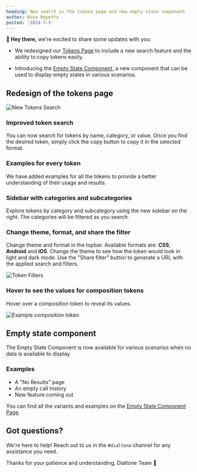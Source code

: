 ```yaml
---
heading: New search in the tokens page and new empty state component
author: Nina Repetto
posted: '2024-7-5'
---
```


<BlogPost :author="$frontmatter.author" :posted="parse($frontmatter.posted, 'y-M-d', new Date())" :heading="$frontmatter.heading">

**👋 Hey there,** we're excited to share some updates with you:

* We redesigned our [Tokens Page](/tokens) to include a new search feature and the ability to copy tokens easily.

* Introducing the [Empty State Component](/components/empty-state.html), a new component that can be used to display empty states in various scenarios.

## Redesign of the tokens page

![New Tokens Search](/assets/images/token-search.png)

### Improved token search

You can now search for tokens by name, category, or value. Once you find the desired token, simply click the copy button to copy it in the selected format.

### Examples for every token

We have added examples for all the tokens to provide a better understanding of their usage and results.

### Sidebar with categories and subcategories

Explore tokens by category and subcategory using the new sidebar on the right. The categories will be filtered as you search.

### Change theme, format, and share the filter

Change theme and format in the topbar. Available formats are: **CSS**, **Android** and **iOS**. Change the theme to see how the token would look in light and dark mode. Use the "Share filter" button to generate a URL with the applied search and filters.

![Token Filters](/assets/images/tokens-filters.png)

### Hover to see the values for composition tokens

Hover over a composition token to reveal its values.

![Example composition token](/assets/images/example-token.png)

## Empty state component

The Empty State Component is now available for various scenarios when no data is available to display.

### Examples

* A "No Results" page
* An empty call history
* New feature coming out

You can find all the variants and examples on the [Empty State Component Page](/components/empty-state.html).

## Got questions?

We're here to help! Reach out to us in the `#dialtone` channel for any assistance you need.

Thanks for your patience and understanding,
Dialtone Team 💜
</BlogPost>

<script setup>
import BlogPost from '@baseComponents/BlogPost.vue';
import { parse } from 'date-fns';
</script>
